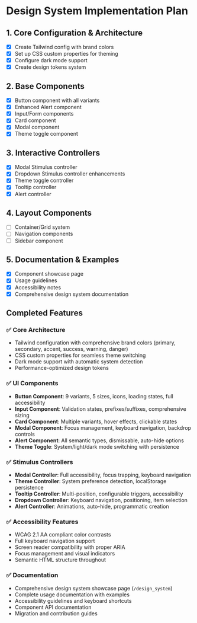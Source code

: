 # Design System Implementation Plan

## 1. Core Configuration & Architecture
- [x] Create Tailwind config with brand colors
- [x] Set up CSS custom properties for theming
- [x] Configure dark mode support
- [x] Create design tokens system

## 2. Base Components
- [x] Button component with all variants
- [x] Enhanced Alert component
- [x] Input/Form components
- [x] Card component
- [x] Modal component
- [x] Theme toggle component

## 3. Interactive Controllers
- [x] Modal Stimulus controller
- [x] Dropdown Stimulus controller enhancements
- [x] Theme toggle controller
- [x] Tooltip controller
- [x] Alert controller

## 4. Layout Components
- [ ] Container/Grid system
- [ ] Navigation components
- [ ] Sidebar component

## 5. Documentation & Examples
- [x] Component showcase page
- [x] Usage guidelines
- [x] Accessibility notes
- [x] Comprehensive design system documentation

## Completed Features

### ✅ Core Architecture
- Tailwind configuration with comprehensive brand colors (primary, secondary, accent, success, warning, danger)
- CSS custom properties for seamless theme switching
- Dark mode support with automatic system detection
- Performance-optimized design tokens

### ✅ UI Components
- **Button Component**: 9 variants, 5 sizes, icons, loading states, full accessibility
- **Input Component**: Validation states, prefixes/suffixes, comprehensive sizing
- **Card Component**: Multiple variants, hover effects, clickable states
- **Modal Component**: Focus management, keyboard navigation, backdrop controls
- **Alert Component**: All semantic types, dismissable, auto-hide options
- **Theme Toggle**: System/light/dark mode switching with persistence

### ✅ Stimulus Controllers
- **Modal Controller**: Full accessibility, focus trapping, keyboard navigation
- **Theme Controller**: System preference detection, localStorage persistence
- **Tooltip Controller**: Multi-position, configurable triggers, accessibility
- **Dropdown Controller**: Keyboard navigation, positioning, item selection
- **Alert Controller**: Animations, auto-hide, programmatic creation

### ✅ Accessibility Features
- WCAG 2.1 AA compliant color contrasts
- Full keyboard navigation support
- Screen reader compatibility with proper ARIA
- Focus management and visual indicators
- Semantic HTML structure throughout

### ✅ Documentation
- Comprehensive design system showcase page (`/design_system`)
- Complete usage documentation with examples
- Accessibility guidelines and keyboard shortcuts
- Component API documentation
- Migration and contribution guides